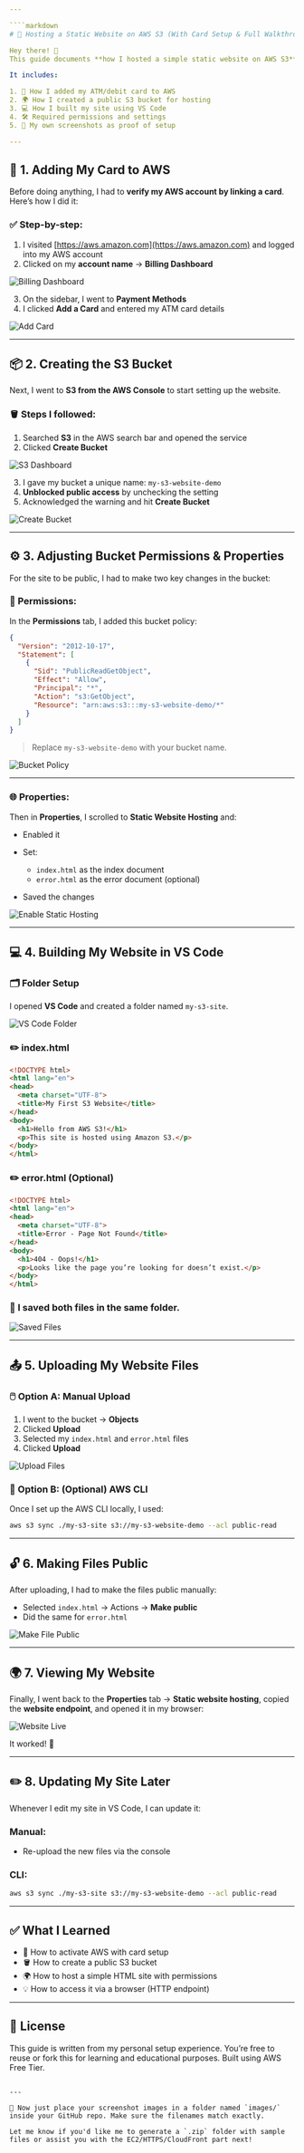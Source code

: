 ```yaml
---

````markdown
# 🚀 Hosting a Static Website on AWS S3 (With Card Setup & Full Walkthrough)

Hey there! 👋  
This guide documents **how I hosted a simple static website on AWS S3** using only HTML and the AWS Free Tier.

It includes:

1. 🔐 How I added my ATM/debit card to AWS  
2. 🌍 How I created a public S3 bucket for hosting  
3. 💻 How I built my site using VS Code  
4. 🛠️ Required permissions and settings  
5. 📸 My own screenshots as proof of setup

---
```


## 🧾 1. Adding My Card to AWS

Before doing anything, I had to **verify my AWS account by linking a card**. Here’s how I did it:

### ✅ Step-by-step:
1. I visited [https://aws.amazon.com](https://aws.amazon.com) and logged into my AWS account
2. Clicked on my **account name** → **Billing Dashboard**

![Billing Dashboard](images/aws-billing-dashboard.png)

3. On the sidebar, I went to **Payment Methods**  
4. I clicked **Add a Card** and entered my ATM card details

![Add Card](images/aws-add-card.png)

---

## 📦 2. Creating the S3 Bucket

Next, I went to **S3 from the AWS Console** to start setting up the website.

### 🪣 Steps I followed:
1. Searched **S3** in the AWS search bar and opened the service  
2. Clicked **Create Bucket**

![S3 Dashboard](images/aws-s3-dashboard.png)

3. I gave my bucket a unique name: `my-s3-website-demo`  
4. **Unblocked public access** by unchecking the setting  
5. Acknowledged the warning and hit **Create Bucket**

![Create Bucket](images/aws-create-bucket.png)

---

## ⚙️ 3. Adjusting Bucket Permissions & Properties

For the site to be public, I had to make two key changes in the bucket:

### 🔐 Permissions:
In the **Permissions** tab, I added this bucket policy:

```json
{
  "Version": "2012-10-17",
  "Statement": [
    {
      "Sid": "PublicReadGetObject",
      "Effect": "Allow",
      "Principal": "*",
      "Action": "s3:GetObject",
      "Resource": "arn:aws:s3:::my-s3-website-demo/*"
    }
  ]
}
````

> Replace `my-s3-website-demo` with your bucket name.

![Bucket Policy](images/aws-bucket-policy.png)

---

### 🌐 Properties:

Then in **Properties**, I scrolled to **Static Website Hosting** and:

* Enabled it
* Set:

  * `index.html` as the index document
  * `error.html` as the error document (optional)
* Saved the changes

![Enable Static Hosting](images/aws-enable-static-hosting.png)

---

## 💻 4. Building My Website in VS Code

### 🗂️ Folder Setup

I opened **VS Code** and created a folder named `my-s3-site`.

![VS Code Folder](images/vscode-create-folder.png)

### ✏️ index.html

```html
<!DOCTYPE html>
<html lang="en">
<head>
  <meta charset="UTF-8">
  <title>My First S3 Website</title>
</head>
<body>
  <h1>Hello from AWS S3!</h1>
  <p>This site is hosted using Amazon S3.</p>
</body>
</html>
```

### ✏️ error.html (Optional)

```html
<!DOCTYPE html>
<html lang="en">
<head>
  <meta charset="UTF-8">
  <title>Error - Page Not Found</title>
</head>
<body>
  <h1>404 - Oops!</h1>
  <p>Looks like the page you’re looking for doesn’t exist.</p>
</body>
</html>
```

### 💾 I saved both files in the same folder.

![Saved Files](images/vscode-saved-files.png)

---

## 📤 5. Uploading My Website Files

### 🖱️ Option A: Manual Upload

1. I went to the bucket → **Objects**
2. Clicked **Upload**
3. Selected my `index.html` and `error.html` files
4. Clicked **Upload**

![Upload Files](images/aws-upload-files.png)

### 🔄 Option B: (Optional) AWS CLI

Once I set up the AWS CLI locally, I used:

```bash
aws s3 sync ./my-s3-site s3://my-s3-website-demo --acl public-read
```

---

## 🔓 6. Making Files Public

After uploading, I had to make the files public manually:

* Selected `index.html` → Actions → **Make public**
* Did the same for `error.html`

![Make File Public](images/aws-make-public.png)

---

## 🌍 7. Viewing My Website

Finally, I went back to the **Properties** tab → **Static website hosting**, copied the **website endpoint**, and opened it in my browser:

![Website Live](images/website-live.png)

It worked! 🎉

---

## ✏️ 8. Updating My Site Later

Whenever I edit my site in VS Code, I can update it:

### Manual:

* Re-upload the new files via the console

### CLI:

```bash
aws s3 sync ./my-s3-site s3://my-s3-website-demo --acl public-read
```

---

## ✅ What I Learned

* 🔐 How to activate AWS with card setup
* 🪣 How to create a public S3 bucket
* 🌍 How to host a simple HTML site with permissions
* 💡 How to access it via a browser (HTTP endpoint)

---

## 🧾 License

This guide is written from my personal setup experience. You’re free to reuse or fork this for learning and educational purposes. Built using AWS Free Tier.

```

---

📌 Now just place your screenshot images in a folder named `images/` inside your GitHub repo. Make sure the filenames match exactly.

Let me know if you'd like me to generate a `.zip` folder with sample files or assist you with the EC2/HTTPS/CloudFront part next!
```
